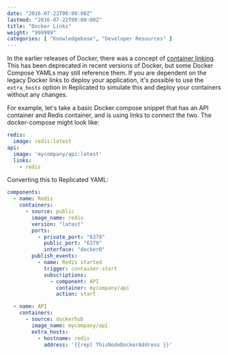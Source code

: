 ```yaml
---
date: "2016-07-22T00:00:00Z"
lastmod: "2016-07-22T00:00:00Z"
title: "Docker Links"
weight: "999999"
categories: [ "Knowledgebase", "Developer Resources" ]
---
```


In the earlier releases of Docker, there was a concept of [container linking](https://docs.docker.com/engine/userguide/networking/default_network/dockerlinks/). This has been deprecated in recent versions of Docker, but some Docker Compose YAMLs may still reference them. If you are dependent on the legacy Docker links to deploy your application, it's possible to use the `extra_hosts` option in Replicated to simulate this and deploy your containers without any changes.

For example, let's take a basic Docker compose snippet that has an API container and Redis container, and is using links to connect the two. The docker-compose might look like:

```yaml
redis:
  image: redis:latest
api:
  image: 'mycompany/api:latest'
  links:
    - redis
```

Converting this to Replicated YAML:

```yaml
components:
  - name: Redis
    containers:
      - source: public
        image_name: redis
        version: "latest"
        ports:
          - private_port: "6379"
            public_port: "6379"
            interface: "docker0"
        publish_events:
          - name: Redis started
            trigger: container-start
            subscriptions:
              - component: API
                container: mycompany/api
                action: start

  - name: API
    containers:
      - source: dockerhub
        image_name: mycompany/api
        extra_hosts:
          - hostname: redis
            address: '{{repl ThisNodeDockerAddress }}'
```
